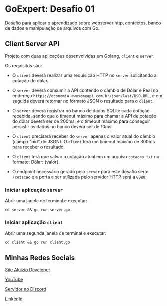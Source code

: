 # GoExpert: Desafio 01

Desafio para aplicar o aprendizado sobre webserver http, contextos, banco de dados e manipulação de arquivos com Go.

## Client Server API

Projeto com duas aplicações desenvolvidas em Golang, `client` e `server`.

Os requisitos são:

- O `client` deverá realizar uma requisição HTTP no `server` solicitando a cotação do dólar.

- O `server` deverá consumir a API contendo o câmbio de Dólar e Real no endereço `https://economia.awesomeapi.com.br/json/last/USD-BRL`, e em seguida deverá retornar no formato JSON o resultado para o `client`.

- O `server` deverá registrar no banco de dados SQLite cada cotação recebida, sendo que o timeout máximo para chamar a API de cotação do dólar deverá ser de 200ms, e o timeout máximo para conseguir persistir os dados no banco deverá ser de 10ms.

- O `client` precisará receber do `server` apenas o valor atual do câmbio (campo "bid" do JSON). O `client` terá um timeout máximo de 300ms para receber o resultado.

- O `client` terá que salvar a cotação atual em um arquivo `cotacao.txt` no formato: Dólar: {valor}.

- O endpoint necessário gerado pelo `server` para este desafio será: `/cotacao` e a porta a ser utilizada pelo servidor HTTP será a `8080`.

### Iniciar aplicação `server`

Abrir uma janela de terminal e executar:

```
cd server && go run server.go
```

### Iniciar aplicação `client`

Abrir uma segunda janela de terminal e executar:

```
cd client && go run client.go
```

## Minhas Redes Sociais

[Site Aluizio Developer](https://aluiziodeveloper.com.br)

[YouTube](https://www.youtube.com/jorgealuizio)

[Servidor no Discord](https://discord.gg/3J87BMz5fD)

[LinkedIn](https://www.linkedin.com/in/jorgealuizio/)